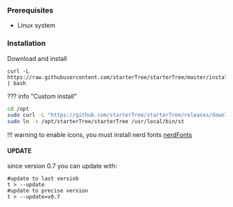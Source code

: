 ### Prerequisites

* Linux system

### Installation

Download and install

```
curl -L https://raw.githubusercontent.com/starterTree/starterTree/master/install.sh | bash
```

??? info "Custom install"

  ```bash  
  cd /opt 
  sudo curl -L "https://github.com/starterTree/starterTree/releases/download/$(basename $(curl -fsSLI -o /dev/null -w %{url_effective} https://github.com/starterTree/starterTree/releases/latest))/starterTree.tar.gz" | sudo tar -xz 
  sudo ln -s /opt/starterTree/starterTree /usr/local/bin/st
  ```

<!--  curl -L ’https://github.com/thomas10-10/az/releases/download/v0.3/az.tar.gz' | tar -xz - -C az --strip-components=1 -->

!!! warning
  to enable icons, you must install nerd fonts [nerdFonts](https://www.nerdfonts.com/font-downloads)

#### UPDATE 

since version 0.7 you can update with:
```
#update to last versiob
t > --update
#update to precise version
t > --update=v0.7
```
